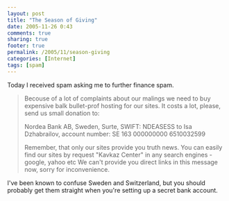 ```yaml
---
layout: post
title: "The Season of Giving"
date: 2005-11-26 0:43
comments: true
sharing: true
footer: true
permalink: /2005/11/season-giving
categories: [Internet]
tags: [spam]
---
```

Today I received spam asking me to further finance spam.

<blockquote>Becouse of a lot of complaints about our malings we need to buy expensive balk bullet-prof hosting for our sites. It costs a lot, please, send us small donation to:

Nordea Bank AB, Sweden, Surte, SWIFT: NDEASESS
to Isa Dzhabrailov, account number: SE 163 000000000 6510032599

Remember, that only our sites provide you truth news.
You can easily find our sites by request "Kavkaz Center"
in any search engines - google, yahoo etc
We can't provide you direct links in this message now,
sorry for inconvenience.</blockquote>

I've been known to confuse Sweden and Switzerland, but you should probably get them straight when you're setting up a secret bank account.
